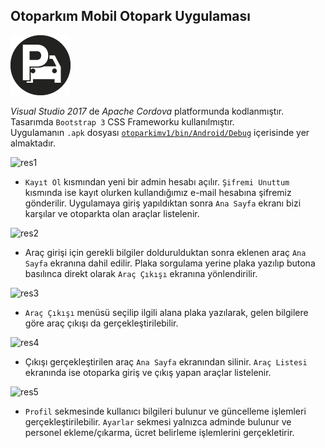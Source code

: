 ## Otoparkım Mobil Otopark Uygulaması 
<img src="otoparkimv1/www/images/icon-index.png"/>

<i>Visual Studio 2017</i> de <i>Apache Cordova</i> platformunda kodlanmıştır. Tasarımda `Bootstrap 3` CSS Frameworku kullanılmıştır.</br>
Uygulamanın `.apk` dosyası [`otoparkimv1/bin/Android/Debug`](https://github.com/fatihhidiroglu/otoparkim/tree/master/otoparkimv1/bin/Android/Debug) içerisinde yer almaktadır. </br>

![res1](https://user-images.githubusercontent.com/53092493/63802037-63ab1580-c91a-11e9-922a-9da7c5fa5555.png) 
- `Kayıt Ol` kısmından yeni bir admin hesabı açılır. `Şifremi Unuttum` kısmında ise kayıt olurken kullandığımız e-mail hesabına şifremiz gönderilir. Uygulamaya giriş yapıldıktan sonra `Ana Sayfa` ekranı bizi karşılar ve otoparkta olan araçlar listelenir.

![res2](https://user-images.githubusercontent.com/53092493/63802066-702f6e00-c91a-11e9-8b64-2217cdf98cb6.png)
- Araç girişi için gerekli bilgiler doldurulduktan sonra eklenen araç `Ana Sayfa` ekranına dahil edilir.
Plaka sorgulama yerine plaka yazılıp butona basılınca direkt olarak `Araç Çıkışı` ekranına yönlendirilir. 

![res3](https://user-images.githubusercontent.com/53092493/63802103-889f8880-c91a-11e9-812b-f5f3e79a957b.png) 
- `Araç Çıkışı` menüsü seçilip ilgili alana plaka yazılarak, gelen bilgilere göre araç çıkışı da gerçekleştirilebilir.

![res4](https://user-images.githubusercontent.com/53092493/63802119-9228f080-c91a-11e9-8066-ef93f5a18278.png)
- Çıkışı gerçekleştirilen araç `Ana Sayfa` ekranından silinir. `Araç Listesi` ekranında ise otoparka giriş ve çıkış yapan araçlar listelenir.

![res5](https://user-images.githubusercontent.com/53092493/63802147-a10fa300-c91a-11e9-9aa8-db377d2319ce.png)
- `Profil` sekmesinde kullanıcı bilgileri bulunur ve güncelleme işlemleri gerçekleştirilebilir. `Ayarlar` sekmesi yalnızca adminde bulunur ve personel ekleme/çıkarma, ücret belirleme işlemlerini gerçekletirir.
